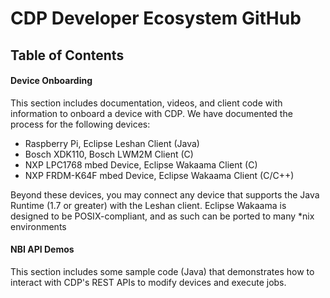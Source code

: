 # CDP Developer Ecosystem GitHub

## Table of Contents

#### Device Onboarding

This section includes documentation, videos, and client code with information to onboard a device with CDP. We have documented the process for the following devices:
- Raspberry Pi, Eclipse Leshan Client (Java)
- Bosch XDK110, Bosch LWM2M Client (C)
- NXP LPC1768 mbed Device, Eclipse Wakaama Client (C)
- NXP FRDM-K64F mbed Device, Eclipse Wakaama Client (C/C++)

Beyond these devices, you may connect any device that supports the Java Runtime (1.7 or greater) with the Leshan client. Eclipse Wakaama is designed to be POSIX-compliant,
and as such can be ported to many *nix environments

#### NBI API Demos

This section includes some sample code (Java) that demonstrates how to interact with CDP's REST APIs to modify devices and execute jobs.


